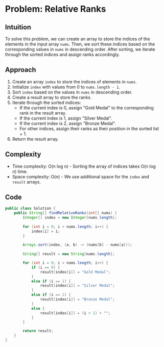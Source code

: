 # Problem: Relative Ranks

## Intuition
To solve this problem, we can create an array to store the indices of the elements in the input array `nums`. Then, we sort these indices based on the corresponding values in `nums` in descending order. After sorting, we iterate through the sorted indices and assign ranks accordingly.

## Approach
1. Create an array `index` to store the indices of elements in `nums`.
2. Initialize `index` with values from 0 to `nums.length - 1`.
3. Sort `index` based on the values in `nums` in descending order.
4. Create a result array to store the ranks.
5. Iterate through the sorted indices:
    - If the current index is 0, assign "Gold Medal" to the corresponding rank in the result array.
    - If the current index is 1, assign "Silver Medal".
    - If the current index is 2, assign "Bronze Medal".
    - For other indices, assign their ranks as their position in the sorted list + 1.
6. Return the result array.

## Complexity
- Time complexity: O(n log n) - Sorting the array of indices takes O(n log n) time.
- Space complexity: O(n) - We use additional space for the `index` and `result` arrays.

## Code
```java
public class Solution {
    public String[] findRelativeRanks(int[] nums) {
        Integer[] index = new Integer[nums.length];
        
        for (int i = 0; i < nums.length; i++) {
            index[i] = i;
        }
        
        Arrays.sort(index, (a, b) -> (nums[b] - nums[a]));
        
        String[] result = new String[nums.length];

        for (int i = 0; i < nums.length; i++) {
            if (i == 0) {
                result[index[i]] = "Gold Medal";
            }
            else if (i == 1) {
                result[index[i]] = "Silver Medal";
            }
            else if (i == 2) {
                result[index[i]] = "Bronze Medal";
            }
            else {
                result[index[i]] = (i + 1) + "";
            }
        }

        return result;
    }
}
